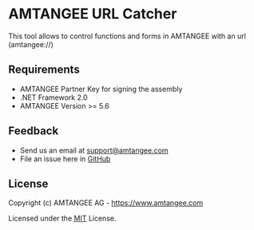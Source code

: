 # AMTANGEE URL Catcher

This tool allows to control functions and forms in AMTANGEE with an url (amtangee://)

## Requirements

* AMTANGEE Partner Key for signing the assembly
* .NET Framework 2.0
* AMTANGEE Version >= 5.6

## Feedback 

* Send us an email at support@amtangee.com
* File an issue here in [GitHub](https://github.com/AMTANGEE/Tool.Remote.URL/issues)

## License

Copyright (c) AMTANGEE AG - https://www.amtangee.com

Licensed under the [MIT](LICENSE) License.

